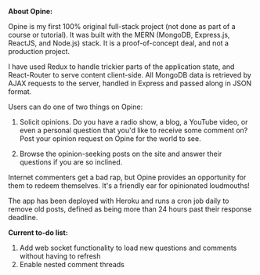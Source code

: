 **About Opine:**

Opine is my first 100% original full-stack project (not done as part of a course or tutorial). It was built with the MERN (MongoDB, Express.js, ReactJS, and Node.js) stack. It is a proof-of-concept deal, and not a production project.

I have used Redux to handle trickier parts of the application state, and React-Router to serve content client-side. All MongoDB data is retrieved by AJAX requests to the server, handled in Express and passed along in JSON format.

Users can do one of two things on Opine: 

1. Solicit opinions. Do you have a radio show, a blog, a YouTube video, or even a personal question that you'd like to receive some comment on? Post your opinion request on Opine for the world to see.

2. Browse the opinion-seeking posts on the site and answer their questions if you are so inclined.

Internet commenters get a bad rap, but Opine provides an opportunity for them to redeem themselves. It's a friendly ear for opinionated loudmouths!

The app has been deployed with Heroku and runs a cron job daily to remove old posts, defined as being more than 24 hours past their response deadline.

**Current to-do list:**

1. Add web socket functionality to load new questions and comments without having to refresh
2. Enable nested comment threads

